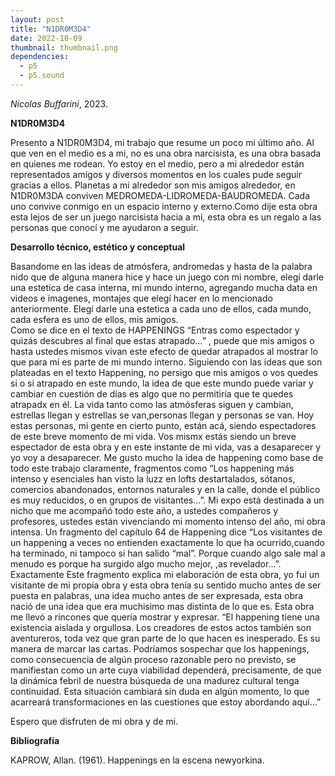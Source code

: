 ```yaml
---
layout: post
title: "N1DR0M3D4"
date: 2022-10-09
thumbnail: thumbnail.png
dependencies:
  - p5
  - p5.sound
---
```


<div id="div-sketch">
  <script type="text/javascript" src="sketch.js"></script>
</div>

_Nicolas Buffarini_, 2023.

**N1DR0M3D4**

Presento a N1DR0M3D4, mi trabajo que resume un poco mi último año. Al que ven en el medio es a mi, no es una obra narcisista, es una obra basada en quienes me rodean. 
Yo estoy en el medio, pero a mi alrededor están representados amigos y diversos momentos en los cuales pude seguir gracias a ellos. Planetas a mi alrededor son mis amigos alrededor, en N1DR0M3DA conviven MEDROMEDA-LIDROMEDA-BAUDROMEDA.
Cada uno convive conmigo en un espacio interno y externo.Como dije esta obra esta                    lejos de ser un juego narcisista hacia a mi, esta obra es un regalo a las personas que conocí y me ayudaron a seguir. 


**Desarrollo técnico, estético y conceptual**

Basandome en las ideas de atmósfera, andromedas y hasta de la palabra nido que de alguna manera hice y hace un juego con mi nombre, elegí darle una estetica de casa interna, mi mundo interno, agregando mucha data en videos e imagenes, montajes que elegí hacer en lo mencionado anteriormente. Elegí darle una estetica a cada uno de ellos, cada mundo, cada esfera es uno de ellos, mis amigos.  
Como se dice en el texto de HAPPENINGS “Entras como espectador y quizás descubres al final que estas atrapado…” , puede que mis amigos o hasta ustedes mismos vivan este efecto de quedar atrapados al mostrar lo que para mí es parte de mi mundo interno.
Siguiendo con las ideas que son plateadas en el texto Happening, no persigo que mis amigos o vos quedes si o si atrapado en este mundo, la idea de que este mundo puede variar y cambiar en cuestión de días es algo que no permitiría que te quedes atrapadx en él. La vida tanto como las atmósferas siguen y cambian, estrellas llegan y estrellas se van,personas llegan y personas se van. 
Hoy estas personas, mi gente en cierto punto, están acá, siendo espectadores de este breve momento de mi vida. 
Vos mismx estás siendo un breve espectador de esta obra y en este instante de mi vida, vas a desaparecer y yo voy a desaparecer.
Me gusto mucho la idea de happening como base de todo este trabajo claramente, fragmentos como “Los happening más intenso y esenciales han visto la luzz en lofts destartalados, sótanos, comercios abandonados, entornos naturales y en la calle, donde el público es muy reducidos, o en grupos de visitantes…”.
Mi expo está destinada a un nicho que me acompañó todo este año, a ustedes compañeros y profesores, ustedes están vivenciando mi momento intenso del año, mi obra intensa.
Un fragmento del capítulo 64 de Happening dice “Los visitantes de un happening a veces no entienden exactamente lo que ha ocurrido,cuando ha terminado, ni tampoco si han salido “mal”. Porque cuando algo sale mal a menudo es porque ha surgido algo mucho mejor, ,as revelador…”. Exactamente Este fragmento explica mi elaboración de esta obra, yo fui un visitante de mi propia obra y esta obra tenía su sentido mucho antes de ser puesta en palabras, una idea mucho antes de ser expresada, esta obra nació de una idea que era muchisimo mas distinta de lo que es. Esta obra me llevó a rincones que quería mostrar y expresar. 
“El happening tiene una existencia aislada y orgullosa. Los creadores de estos actos también son aventureros, toda vez que gran parte de lo que hacen es inesperado. Es su  manera de marcar las cartas.
 Podríamos sospechar que los happenings, como consecuencia de algún proceso razonable pero no previsto, se manifiestan como un arte cuya viabilidad dependerá, precisamente, de que la dinámica febril de nuestra búsqueda de una madurez cultural tenga continuidad. Esta situación cambiará sin duda en algún momento, lo que acarreará transformaciones en las cuestiones que estoy abordando aquí…”

Espero que disfruten de mi obra y de mi. 


**Bibliografía**

KAPROW, Allan. (1961). Happenings en la escena newyorkina.